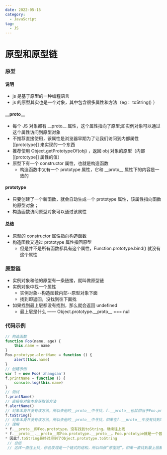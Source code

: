 ```yaml
---
date: 2022-05-15
category:
  - JavaScript
tag:
  - JS
---
```


# 原型和原型链

### 原型

#### 说明

- js 是基于原型的一种编程语言
- js 的原型其实也是一个对象，其中包含很多属性和方法（eg： toString() ）

#### \_\_proto\_\_

- 每个 JS 对象都有 \_\_proto\_\_ 属性，这个属性指向了原型;即实例对象可以通过这个属性访问到原型对象
- 不推荐直接使用，该属性是浏览器早期为了让我们访问到内部属性 [[prototype]] 来实现的一个东西
- 推荐使用 Object.getPrototypeOf(obj) ，返回 obj 对象的原型（内部 [[prototype]] 属性的值）
- 原型下有一个 constructor 属性，也就是构造函数
  - 构造函数中又有一个 prototype 属性，它和 \_\_proto\_\_ 属性下的内容是一致的

#### prototype

- 只要创建了一个新函数，就会自动生成一个 prototype 属性，该属性指向函数的原型对象；
- 构造函数访问原型对象可以通过该属性

#### 总结

- 原型的 constructor 属性指向构造函数
- 构造函数又通过 prototype 属性指回原型
  - 但是并不是所有函数都具有这个属性，Function.prototype.bind() 就没有这个属性

### 原型链

- 实例对象和他的原型有一条链接，就叫做原型链
- 实例对象中找一个属性
  - 实例对象--构造函数内部--原型对象下面
  - 找到即返回，没找到往下面找
- 如果找到最上层都没有找到，那么就会返回 undefined
  - 最上层是什么 —— Object.prototype.\_\_proto\_\_ === null

### 代码示例

```javascript
// 构造函数
function Foo(name, age) {
    this.name = name
}
Foo.prototype.alertName = function () {
    alert(this.name)
}
// 创建示例
var f = new Foo('zhangsan')
f.printName = function () {
    console.log(this.name)
}
// 测试
f.printName()
// 直接在对象本身获取该方法
f.alertName()
// 对象本身并没有该方法，所以去他的__proto__中寻找，f.__proto__也就相当于Foo.prototype（f.__proto__指向的就是f的构造函数Foo的prototype）
f.toString()
// 对象本身并没有该方法，所以去他的__proto__中寻找，如果在f.__proto__中没有找到toString，那么就继续去f.__proto__.__proto__中寻找，因为f.__proto__就是一个普通的对象而已嘛！
// 理解
* f.__proto__即Foo.prototype，没有找到toString，继续往上找
* f.__proto__.__proto__即Foo.prototype.__proto__。Foo.prototype就是一个普通的对象，因此Foo.prototype.__proto__就是Object.prototype，在这里可以找到toString
* 因此f.toString最终对应到了Object.prototype.toString
 // 总结
 // 这样一直往上找，你会发现是一个链式的结构，所以叫做“原型链”。如果一直找到最上层都没有找到，那么就宣告失败，返回undefined。最上层是什么 —— Object.prototype.__proto__ === null
```
